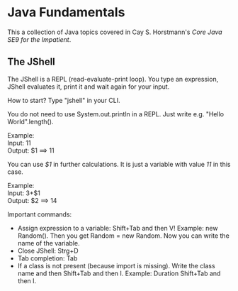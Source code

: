 # Java Fundamentals

This a collection of Java topics covered in Cay S. Horstmann's
<em>Core Java SE9 for the Impatient</em>.


## The JShell

The JShell is a REPL (read-evaluate-print loop).
You type an expression, JShell evaluates it, print it and wait again for your input.

How to start? Type "jshell" in your CLI.

You do not need to use System.out.println in a REPL. Just write e.g. "Hello World".length().

Example:  
Input: 11  
Output: $1 ==> 11

You can use <em>$1</em> in further calculations. It is
just a variable with value <em>11</em> in this case.

Example:   
Input: 3+$1   
Output: $2 ==> 14

Important commands:
<ul>
    <li>Assign expression to a variable: Shift+Tab and then V! 
        Example: new Random(). Then you get Random = new Random.
        Now you can write the name of the variable.</li>
    <li>Close JShell: Strg+D</li>
    <li>Tab completion: Tab</li>
    <li>If a class is not present (because import is missing). 
        Write the class name and then Shift+Tab and then I.     
        Example: Duration Shift+Tab and then I.</li>
</ul>

